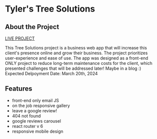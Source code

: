 # Tyler's Tree Solutions 

## About the Project

[LIVE PROJECT](https://tylerstreesolutions.netlify.app)

 This Tree Solutions project is a business web app that will increase this client's presence online and grow their business. The project prioritizes user-experience and ease of use. The app was designed as a front-end ONLY project to reduce long-term maintenance costs for the client, which presented challenges that will be addressed later! Maybe in a blog :) Expected Delpoyment Date: March 20th, 2024


 ## Features
 - front-end only email JS
 - on the job responsive gallery
 - leave a google review!
 - 404 not found
 - google reviews carousel
 - react router v 6
 - responsive mobile design

